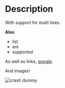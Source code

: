 # Description

With support for multi lines.

**Also**

- list
- are
- _supported_

As well as links, [google](https://www.google.com).

And images!

![crash dummy](https://i.imgur.com/vNsZOd0.jpg)